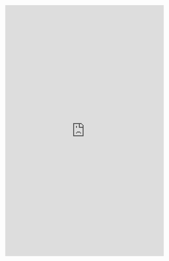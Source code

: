 <iframe src="https://jsemu2.github.io/gba" width="100%" height="800" frameborder="0" scrolling="no"></iframe>
